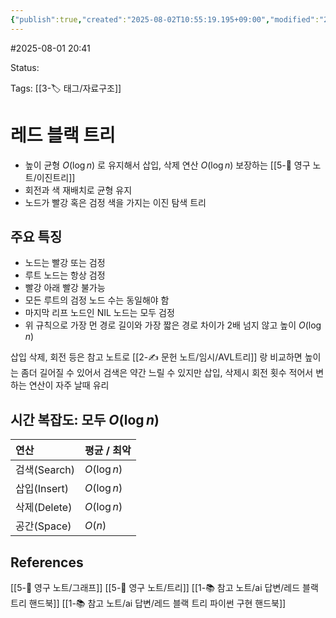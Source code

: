 ```yaml
---
{"publish":true,"created":"2025-08-02T10:55:19.195+09:00","modified":"2025-08-02T20:10:59.186+09:00","cssclasses":""}
---
```


#2025-08-01 20:41

Status: 

Tags: [[3-🏷️ 태그/자료구조]]

# 레드 블랙 트리
- 높이 균형  $O(\log n)$ 로 유지해서 삽입, 삭제 연산  $O(\log n)$ 보장하는 [[5-💎 영구 노트/이진트리]]
- 회전과 색 재배치로 균형 유지
- 노드가 빨강 혹은 검정 색을 가지는 이진 탐색 트리

## 주요 특징
- 노드는 빨강 또는 검정
- 루트 노드는 항상 검정
- 빨강 아래 빨강 불가능
- 모든 루트의 검정 노드 수는 동일해야 함
- 마지막 리프 노드인 NIL 노드는 모두 검정
- 위 규칙으로 가장 먼 경로 길이와 가장 짧은 경로 차이가 2배 넘지 않고 높이  $O(\log n)$ 

삽입 삭제, 회전 등은 참고 노트로
[[2-✍️ 문헌 노트/임시/AVL트리]] 랑 비교하면 높이는 좀더 길어질 수 있어서 검색은 약간 느릴 수 있지만 
삽입, 삭제시 회전 횟수 적어서 변하는 연산이 자주 날때 유리

## 시간 복잡도: 모두 $O(\log n)$

| 연산         | 평균 / 최악     |
| :--------- | :---------- |
| 검색(Search) | $O(\log n)$ |
| 삽입(Insert) | $O(\log n)$ |
| 삭제(Delete) | $O(\log n)$ |
| 공간(Space)  | $O(n)$      |


## References
 [[5-💎 영구 노트/그래프]]
 [[5-💎 영구 노트/트리]]
[[1-📚 참고 노트/ai 답변/레드 블랙 트리 핸드북]]
[[1-📚 참고 노트/ai 답변/레드 블랙 트리 파이썬 구현 핸드북]]